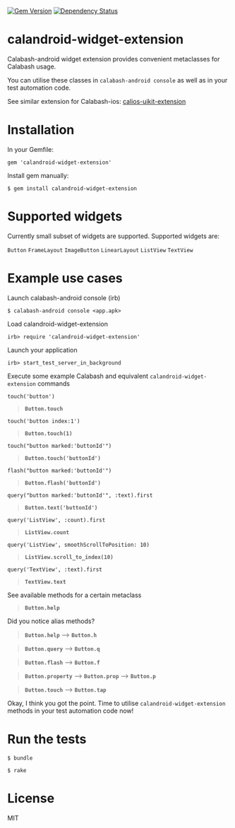 [![Gem Version](https://badge.fury.io/rb/calandroid-widget-extension.svg)](http://badge.fury.io/rb/calandroid-widget-extension)
[![Dependency Status](https://gemnasium.com/JaniJegoroff/calandroid-widget-extension.svg)](https://gemnasium.com/JaniJegoroff/calandroid-widget-extension)

calandroid-widget-extension
==========

Calabash-android widget extension provides convenient metaclasses for Calabash usage.

You can utilise these classes in `calabash-android console` as well as in your test automation code.

See similar extension for Calabash-ios: [calios-uikit-extension](https://github.com/JaniJegoroff/calios-uikit-extension)

Installation
==========

In your Gemfile:

`gem 'calandroid-widget-extension'`

Install gem manually:

`$ gem install calandroid-widget-extension`

Supported widgets
==========

Currently small subset of widgets are supported. Supported widgets are:

`Button`
`FrameLayout`
`ImageButton`
`LinearLayout`
`ListView`
`TextView`

Example use cases
==========

Launch calabash-android console (irb)

`$ calabash-android console <app.apk>`

Load calandroid-widget-extension

`irb> require 'calandroid-widget-extension'`

Launch your application

`irb> start_test_server_in_background`

Execute some example Calabash and equivalent `calandroid-widget-extension` commands

`touch('button')`
> **`Button.touch`**

`touch('button index:1')`
> **`Button.touch(1)`**

`touch("button marked:'buttonId'")`
> **`Button.touch('buttonId')`**

`flash("button marked:'buttonId'")`
> **`Button.flash('buttonId')`**

`query("button marked:'buttonId'", :text).first`
> **`Button.text('buttonId')`**

`query('ListView', :count).first`
> **`ListView.count`**

`query('ListView', smoothScrollToPosition: 10)`
> **`ListView.scroll_to_index(10)`**

`query('TextView', :text).first`
> **`TextView.text`**

See available methods for a certain metaclass

> **`Button.help`**

Did you notice alias methods?

> **`Button.help`** --> **`Button.h`**

> **`Button.query`** --> **`Button.q`**

> **`Button.flash`** --> **`Button.f`**

> **`Button.property`** --> **`Button.prop`** --> **`Button.p`**

> **`Button.touch`** --> **`Button.tap`**

Okay, I think you got the point. Time to utilise `calandroid-widget-extension` methods in your test automation code now!

Run the tests
==========

`$ bundle`

`$ rake`

License
==========

MIT
